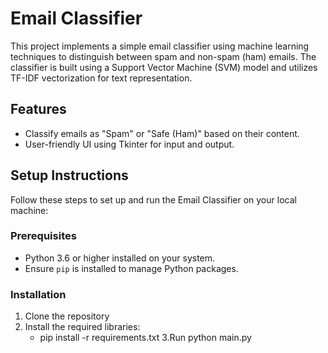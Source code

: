 # Email Classifier

This project implements a simple email classifier using machine learning techniques to distinguish between spam and non-spam (ham) emails. The classifier is built using a Support Vector Machine (SVM) model and utilizes TF-IDF vectorization for text representation.

## Features

- Classify emails as "Spam" or "Safe (Ham)" based on their content.
- User-friendly UI using Tkinter for input and output.

## Setup Instructions

Follow these steps to set up and run the Email Classifier on your local machine:

### Prerequisites

- Python 3.6 or higher installed on your system.
- Ensure `pip` is installed to manage Python packages.

### Installation
1. Clone the repository
2. Install the required libraries:
   - pip install -r requirements.txt
3.Run python main.py
